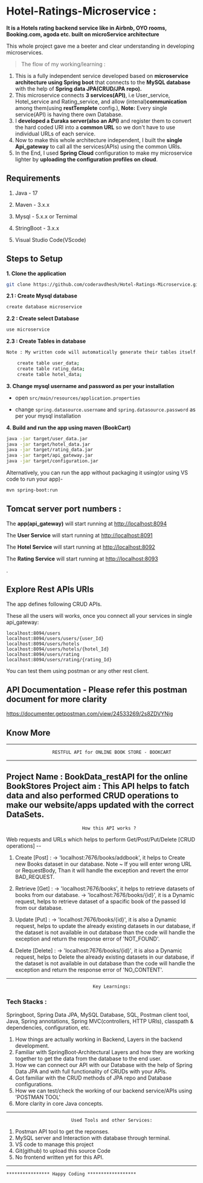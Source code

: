 # Hotel-Ratings-Microservice : 
**It is a Hotels rating backend service like in Airbnb, OYO rooms, Booking.com, agoda etc. built on microService architecture**

This whole project gave me a beeter and clear understanding in developing microservices.
> The flow of my working/learning :
1. This is a fully independent service developed based on **microservice architecture using Spring boot** that connects to the **MySQL database** with the help of **Spring data JPA(CRUD/JPA repo).** 
2. This microservice connects **3 services(API)**, i.e User_service, Hotel_service and Rating_service, and allow (intenal)**communication** among them(using **restTemplete** config.), **Note:** Every single service(API) is having there own Database.
3. I **developed a Euraka server(also an API)** and register them to convert the hard coded URI into a **common URL** so we don't have to use individual URLs of each service.
4. Now to make this whole architecture independent, I built the **single Api_gateway** to call all the services(APIs) using the common URIs.
5. In the End, I used **Spring Cloud** configuration to make my microservice lighter by **uploading the configuration profiles on cloud**.


## Requirements

1. Java - 17

2. Maven - 3.x.x

3. Mysql - 5.x.x or Ternimal 

4. StringBoot - 3.x.x

5. Visual Studio Code(VScode)

## Steps to Setup

**1. Clone the application**

```bash
git clone https://github.com/coderavdhesh/Hotel-Ratings-Microservice.git
```

**2.1 : Create Mysql database**
```bash
create database microservice
```

**2.2 : Create select Database**
```bash
use microservice
```

**2.3 : Create Tables in database**
```bash
Note : My written code will automatically generate their tables itself. However you can follow there SQL commands in terminal/workbanch.

    create table user_data;
    create table rating_data;
    create table hotel_data;
```


**3. Change mysql username and password as per your installation**

+ open `src/main/resources/application.properties`

+ change `spring.datasource.username` and `spring.datasource.password` as per your mysql installation

**4. Build and run the app using maven (BookCart)**

```bash
java -jar target/user_data.jar
java -jar target/hotel_data.jar
java -jar target/rating_data.jar
java -jar target/api_gateway.jar
java -jar target/configuration.jar
```

Alternatively, you can run the app without packaging it using(or using VS code to run your app)-

```bash
mvn spring-boot:run
```

## Tomcat server port numbers :
The **app(api_gateway)** will start running at <http://localhost:8094>

The **User Service** will start running at <http://localhost:8091>

The **Hotel Service** will start running at <http://localhost:8092>

The **Rating Service** will start running at <http://localhost:8093>

.
## Explore Rest APIs URIs

The app defines following CRUD APIs.

These all the users will works, once you connect all your services in single api_gateway:


    localhost:8094/users
    localhost:8094/users/users/{user_Id}
    localhost:8094/users/hotels
    localhost:8094/users/hotels/{hotel_Id}
    localhost:8094/users/rating
    localhost:8094/users/rating/{rating_Id}

You can test them using postman or any other rest client.

## **API Documentation -** Please refer this postman document for more clarity
 https://documenter.getpostman.com/view/24533269/2s8ZDVYNjg


## **Know More**
------------------------------------------------------------------------------------------
                     RESTFUL API for ONLINE BOOK STORE - BOOKCART
------------------------------------------------------------------------------------------
Project Name : BookData_restAPI for the online BookStores
Project aim : This API helps to fatch data and also performed CRUD operations to make our website/apps updated with the correct DataSets.
-----------------------------------------------------------------------------------------------
                                How this API works ? 
Web requests and URLs which helps to perform Get/Post/Put/Delete [CRUD operations] --

1. Create [Post] : 
    -> 'localhost:7676/books/addbook', it helps to Create new Books dataset in our database.
    Note ~ If you will enter wrong URL or RequestBody, Than it will handle the exception and revert the error BAD_REQUEST.

2. Retrieve [Get] : 
    -> 'localhost:7676/books', it helps to retrieve datasets of books from our database.
    -> 'localhost:7676/books/{id}', it is a Dynamic request, helps to retrieve dataset of a spacific book of the passed Id from our database.

3. Update [Put] :
    -> 'localhost:7676/books/{id}', it is also a Dynamic request, helps to update the already existing datasets in our database, if the dataset is not available in out database than the code will handle the exception and return the response error of 'NOT_FOUND'.

4. Delete [Delete] :
    -> 'localhost:7676/books/{id}', it is also a Dynamic request, helps to Delete the already existing datasets in our database, if the dataset is not available in out database than the code will handle the exception and return the response error of 'NO_CONTENT'.
-----------------------------------------------------------------------------------------------
                                    Key Learnings:
 ### Tech Stacks :
  Springboot, Spring Data JPA, MySQL Database, SQL, Postman client tool, Java, Spring annotations, Spring MVC(controllers, HTTP URIs), classpath & dependencies, configuration, etc.                     
1. How things are actually working in Backend, Layers in the backend development.
2. Familiar with SpringBoot-Architectural Layers and how they are working together to get the
   data from the database to the end user.
3. How we can connect our API with our Database with the help of Spring Data JPA and with full functionality of CRUDs with your APIs.
4. Got familiar with the CRUD methods of JPA repo and Database configurations.
5. How we can test/check the working of our backend service/APIs using 'POSTMAN TOOL'
6. More clarity in core Java concepts.
-----------------------------------------------------------------------------------------------
                            Used Tools and other Services: 
1. Postman API tool to get the reponses.
2. MySQL server and Interaction with database through terminal.
3. VS code to manage this project
4. Git(github) to upload this source Code
5. No frontend written yet for this API.
-----------------------------------------------------------------------------------------------



````
**************** Happy Coding ******************